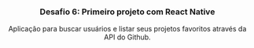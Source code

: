 <h3 align="center">
  Desafio 6: Primeiro projeto com React Native
</h3>

<p align="center">
Aplicação para buscar usuários e listar seus projetos favoritos através da API do Github.
</p>

